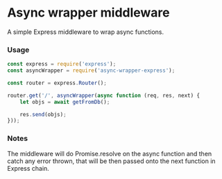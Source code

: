 # Async wrapper middleware

A simple Express middleware to wrap async functions.

### Usage

```javascript
const express = require('express');
const asyncWrapper = require('async-wrapper-express');

const router = express.Router();

router.get('/', asyncWrapper(async function (req, res, next) {
    let objs = await getFromDb();

    res.send(objs);
}));
```

### Notes
The middleware will do Promise.resolve on the async function and then catch any error thrown, that will be then passed onto the next function in Express chain.
